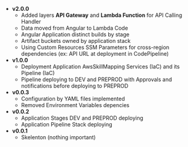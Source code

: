 - **v2.0.0**
  - Added layers **API Gateway** and **Lambda Function** for API Calling Handler
  - Data moved from Angular to Lambda Code
  - Angular Application distinct builds by stage
  - Artifact buckets owned by application stack
  - Using Custom Resources SSM Parameters for cross-region dependencies (ex: API URL at deployment in CodePipeline)
- **v1.0.0**
  - Deployment Application AwsSkillMapping Services (IaC) and its Pipeline (IaC)
  - Pipeline deploying to DEV and PREPROD with Approvals and notifications before deploying to PREPROD
- **v0.0.3**
  - Configuration by YAML files implemented
  - Removed Environment Variables depencies  
- **v0.0.2**
  - Application Stages DEV and PREPROD deploying
  - Application Pipeline Stack deploying
- **v0.0.1**
  - Skelenton (nothing important)


